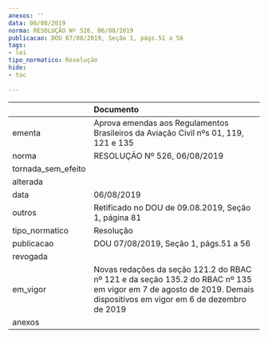 ```yaml
---
anexos: ''
data: 06/08/2019
norma: RESOLUÇÃO Nº 526, 06/08/2019
publicacao: DOU 07/08/2019, Seção 1, págs.51 a 56
tags:
- lei
tipo_normatico: Resolução
hide: 
- toc 
 
---
```


|                    | Documento                                                                                                                                                           |
|:-------------------|:--------------------------------------------------------------------------------------------------------------------------------------------------------------------|
| ementa             | Aprova emendas aos Regulamentos Brasileiros da Aviação Civil nºs 01, 119, 121 e 135                                                                                 |
| norma              | RESOLUÇÃO Nº 526, 06/08/2019                                                                                                                                        |
| tornada_sem_efeito |                                                                                                                                                                     |
| alterada           |                                                                                                                                                                     |
| data               | 06/08/2019                                                                                                                                                          |
| outros             | Retificado no DOU de 09.08.2019, Seção 1, página 81                                                                                                                 |
| tipo_normatico     | Resolução                                                                                                                                                           |
| publicacao         | DOU 07/08/2019, Seção 1, págs.51 a 56                                                                                                                               |
| revogada           |                                                                                                                                                                     |
| em_vigor           | Novas redações da seção 121.2 do RBAC nº 121 e da seção 135.2 do RBAC nº 135 em vigor em 7 de agosto de 2019. Demais dispositivos em vigor em 6 de dezembro de 2019 |
| anexos             |                                                                                                                                                                     |